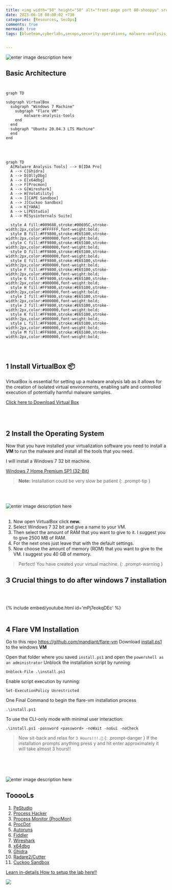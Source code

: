 ```yaml
---
title: <img width="50" height="50" alt="front-page port 80-shoopyu" src="https://github.com/thelocalh0st/thelocalh0st.github.io/assets/125783410/bd8ca578-cf9b-4fe1-86a5-334b1dc692aa"> Lab setup for Malware Analysis 🪲🔬
date: 2023-06-18 00:00:02 +730
categories: [Resources, SecOps]
comments: true
mermaid: true
tags: [blueteam,cyberlabs,secops,security-operations, malware-analysis, reverse-engineering] # TAG names should always be lowercase


---
```


![enter image description here](https://img.helpnetsecurity.com/wp-content/uploads/2022/08/19153941/malware-analysis-tools-hns.jpg)

## Basic Architecture <br><br>
```mermaid
graph TD

subgraph VirtualBox
  subgraph "Windows 7 Machine"
    subgraph "Flare VM"
	    malware-analysis-tools
    end
  end
  subgraph "Ubuntu 20.04.3 LTS Machine"
  end
end
```
<br><br>


```mermaid
graph TD
  A[Malware Analysis Tools] --> B[IDA Pro]
  A --> C[Ghidra]
  A --> D[OllyDbg]
  A --> E[x64dbg]
  A --> F[Procmon]
  A --> G[Wireshark]
  A --> H[Volatility]
  A --> I[CAPE Sandbox]
  A --> J[Cuckoo Sandbox]
  A --> K[YARA]
  A --> L[PEStudio]
  A --> M[Sysinternals Suite]

  style A fill:#009688,stroke:#00695C,stroke-width:2px,color:#FFFFFF,font-weight:bold;
  style B fill:#FF9800,stroke:#E65100,stroke-width:2px,color:#000000,font-weight:bold;
  style C fill:#FF9800,stroke:#E65100,stroke-width:2px,color:#000000,font-weight:bold;
  style D fill:#FF9800,stroke:#E65100,stroke-width:2px,color:#000000,font-weight:bold;
  style E fill:#FF9800,stroke:#E65100,stroke-width:2px,color:#000000,font-weight:bold;
  style F fill:#FF9800,stroke:#E65100,stroke-width:2px,color:#000000,font-weight:bold;
  style G fill:#FF9800,stroke:#E65100,stroke-width:2px,color:#000000,font-weight:bold;
  style H fill:#FF9800,stroke:#E65100,stroke-width:2px,color:#000000,font-weight:bold;
  style I fill:#FF9800,stroke:#E65100,stroke-width:2px,color:#000000,font-weight:bold;
  style J fill:#FF9800,stroke:#E65100,stroke-width:2px,color:#000000,font-weight:bold;
  style K fill:#FF9800,stroke:#E65100,stroke-width:2px,color:#000000,font-weight:bold;
  style L fill:#FF9800,stroke:#E65100,stroke-width:2px,color:#000000,font-weight:bold;
  style M fill:#FF9800,stroke:#E65100,stroke-width:2px,color:#000000,font-weight:bold;




```





## 1 Install VirtualBox 📦

 VirtualBox is essential for setting up a malware analysis lab as it allows for the creation of isolated virtual environments, enabling safe and controlled execution of potentially harmful malware samples.

[Click here to Download Virtual Box](https://www.virtualbox.org/wiki/Downloads)

<br> <br>
## 2 Install the Operating System

Now that you have installed your virtualization software you need to install a **VM** to run the malware and install all the tools that you need.

I will install a Windows 7 32 bit machine.

[Windows 7 Home Premium SP1 (32-Bit)](https://archive.org/details/windows7homepremiumsp132bit)

> **Note:** Installation could be very slow  be patient
{: .prompt-tip }

<br><br>

![enter image description here](https://media.giphy.com/media/bMdZu3fG2ZEBO/giphy.gif)
<br><br>

 1. Now open VirtualBox click  **new.**
 2. Select Windows 7 32 bit and give a name to your VM.
 3. Then select the amount of RAM that you want to give to it. I suggest you to give 2500 MB of RAM.
 4.  For the next ones just leave that with the default settings.
 5. Now choose the amount of memory (ROM) that you want to give to the VM. I suggest you 40 GB of memory.

> Perfect! You have created your virtual machine.
{: .prompt-warning }

## 3 Crucial things to do after windows 7 installation
<br><br>

{% include embed/youtube.html id='mPj7eokqDEc' %}
<br><br>
## 4 Flare VM Installation

Go to this repo https://github.com/mandiant/flare-vm
Download [install.ps1](https://github.com/mandiant/flare-vm/blob/main/install.ps1)  to the windows **VM**
  
Open that folder where you saved `install.ps1` and open the `powershell as an administrator`
Unblock the installation script by running:
```
Unblock-File .\install.ps1
```
Enable script execution by running:
```
Set-ExecutionPolicy Unrestricted
```

One Final Command to begin the flare-vm installation process 

```
.\install.ps1
```

To use the CLI-only mode with minimal user interaction:  
```
.\install.ps1 -password <password> -noWait -noGui -noCheck
```

> Now sit-back and relax for `3 Hours!!!.🤯`
{: .prompt-danger }
> If the installation prompts anything press y and hit enter approximately it will take almost 3 hours!!

<br><br><br>

![enter image description here](https://media.giphy.com/media/M3i6XHZUcBJc4JVtVE/giphy.gif)

## TooooLs

1.  [PeStudio](https://www.varonis.com/blog/malware-analysis-tools#PeStudio)
2.  [Process Hacker](https://www.varonis.com/blog/malware-analysis-tools#ProcessHacker)
3.  [Process Monitor (ProcMon)](https://www.varonis.com/blog/malware-analysis-tools#ProcMon)
4.  [ProcDot](https://www.varonis.com/blog/malware-analysis-tools#ProcDot)
5.  [Autoruns](https://www.varonis.com/blog/malware-analysis-tools#Autoruns)
6.  [Fiddler](https://www.varonis.com/blog/malware-analysis-tools#Fiddler)
7.  [Wireshark](https://www.varonis.com/blog/malware-analysis-tools#Wireshark)
8.  [x64dbg](https://www.varonis.com/blog/malware-analysis-tools#x64dbg)
9.  [Ghidra](https://www.varonis.com/blog/malware-analysis-tools#Ghidra)
10.  [Radare2/Cutter](https://www.varonis.com/blog/malware-analysis-tools#Cutter)
11.  [Cuckoo Sandbox](https://www.varonis.com/blog/malware-analysis-tools#Cuckoo)

[Learn in-details How to setup the lab here!!](https://app.letsdefend.io/training/lesson_detail/building-a-malware-analysis-lab)

![](https://media.giphy.com/media/DAtJCG1t3im1G/giphy.gif)
